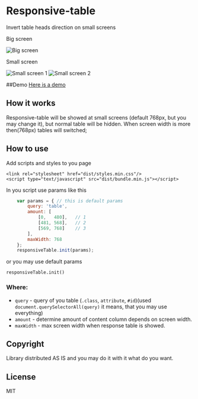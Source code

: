 # Responsive-table
Invert table heads direction on small screens 

Big screen

![Big screen](https://raw.githubusercontent.com/vorant/responsive-table/master/img/big.PNG)

Small screen

![Small screen 1](https://raw.githubusercontent.com/vorant/responsive-table/master/img/small1.PNG)
![Small screen 2](https://raw.githubusercontent.com/vorant/responsive-table/master/img/small2.PNG)


##Demo
[Here is a demo](https://rawgit.com/vorant/responsive-table/master/example/index.html)

## How it works
Responsive-table will be showed at small screens (default 768px, but you may change it), but normal table will be hidden. When screen width is more then(768px) tables will switched; 

## How to use

Add scripts and styles to you page

```
<link rel="stylesheet" href="dist/styles.min.css"/>
<script type="text/javascript" src="dist/bundle.min.js"></script>
```
In you script use params like this
```javascript
    var params = { // this is default params
        query: 'table',
        amount: [
            [0,   480],   // 1
            [481, 568],   // 2
            [569, 768]    // 3
        ],
        maxWidth: 768 
    };
    responsiveTable.init(params);
```
or you may use default params
```
responsiveTable.init()
```
### Where:

* `query` - query of you table (`.class`, `attribute`, `#id`)(used `document.querySelectorAll(query)` it means, that you may use everything) 
* `amount` - determine amount of content column depends on screen width.
* `maxWidth` - max screen width when response table is showed.

## Copyright
Library distributed AS IS and you may do it with it what do you want.

## License
MIT
